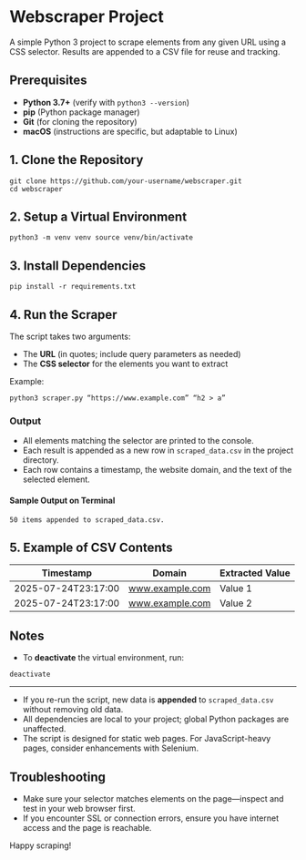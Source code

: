 # Webscraper Project

A simple Python 3 project to scrape elements from any given URL using a CSS selector. Results are appended to a CSV file for reuse and tracking.

## Prerequisites

- **Python 3.7+** (verify with `python3 --version`)
- **pip** (Python package manager)
- **Git** (for cloning the repository)
- **macOS** (instructions are specific, but adaptable to Linux)

## 1. Clone the Repository
```
git clone https://github.com/your-username/webscraper.git
cd webscraper
```

## 2. Setup a Virtual Environment
```
python3 -m venv venv source venv/bin/activate
```

## 3. Install Dependencies
```
pip install -r requirements.txt
```

## 4. Run the Scraper

The script takes two arguments:

- The **URL** (in quotes; include query parameters as needed)
- The **CSS selector** for the elements you want to extract

Example:

```
python3 scraper.py “https://www.example.com” “h2 > a”
```

### Output

- All elements matching the selector are printed to the console.
- Each result is appended as a new row in `scraped_data.csv` in the project directory.
- Each row contains a timestamp, the website domain, and the text of the selected element.

#### Sample Output on Terminal

```
50 items appended to scraped_data.csv.
```

## 5. Example of CSV Contents

| Timestamp           | Domain          | Extracted Value    |
|---------------------|-----------------|--------------------|
| 2025-07-24T23:17:00 | www.example.com  | Value 1              |
| 2025-07-24T23:17:00 | www.example.com  | Value 2     |

## Notes

- To **deactivate** the virtual environment, run:
```
deactivate
```
---
- If you re-run the script, new data is **appended** to `scraped_data.csv` without removing old data.
- All dependencies are local to your project; global Python packages are unaffected.
- The script is designed for static web pages. For JavaScript-heavy pages, consider enhancements with Selenium.

## Troubleshooting

- Make sure your selector matches elements on the page—inspect and test in your web browser first.
- If you encounter SSL or connection errors, ensure you have internet access and the page is reachable.

Happy scraping!
